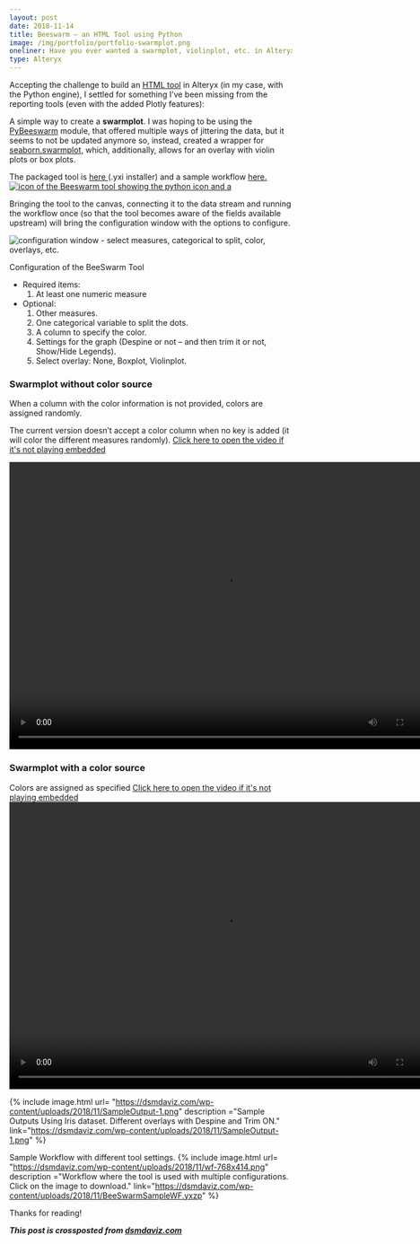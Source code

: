 ```yaml
---
layout: post
date: 2018-11-14
title: Beeswarm – an HTML Tool using Python
image: /img/portfolio/portfolio-swarmplot.png
oneliner: Have you ever wanted a swarmplot, violinplot, etc. in Alteryx? (Or prep the data for Tableau?)
type: Alteryx
---
```

Accepting the challenge to build an [HTML tool][html-tool] in Alteryx (in my case, with the Python engine), I settled for something I’ve been missing from the reporting tools (even with the added Plotly features):

A simple way to create a **swarmplot**. I was hoping to be using the
[PyBeeswarm](https://github.com/mgymrek/pybeeswarm) module, that offered
multiple ways of jittering the data, but it seems to not be updated
anymore so, instead, created a wrapper for
[seaborn.swarmplot,](https://seaborn.pydata.org/generated/seaborn.swarmplot.html) which,
additionally, allows for an overlay with violin plots or box plots.

The packaged tool
is [here ](https://dsmdaviz.com/wp-content/uploads/2018/11/SwarmPlot12.yxi)(.yxi
installer) and a sample
workflow [here.](https://dsmdaviz.com/wp-content/uploads/2018/11/BeeSwarmSampleWF.yxzp)  [\
 ![icon of the Beeswarm tool showing the python icon and a
](https://dsmdaviz.com/wp-content/uploads/elementor/thumbs/swarmplotIcon-nz0qsa94s8vkbxf1dl30owjic83br5lwzb6lu7zilk.png#thumbnailL "swarmplotIcon")](https://dsmdaviz.com/wp-content/uploads/2018/11/SwarmPlot12.yxi)


Bringing the tool to the canvas, connecting it to the data stream and
running the workflow once (so that the tool becomes aware of the fields
available upstream) will bring the configuration window with the options
to configure.

![configuration window - select measures, categorical to split, color,
overlays,
etc.](https://dsmdaviz.com/wp-content/uploads/2018/11/config12.png#midsizeR)

Configuration of the BeeSwarm Tool

-   Required items:
    1.  At least one numeric measure
-   Optional:
    1.  Other measures.
    2.  One categorical variable to split the dots.
    3.  A column to specify the color.
    4.  Settings for the graph (Despine or not – and then trim it or
        not, Show/Hide Legends).
    5.  Select overlay: None, Boxplot, Violinplot.

### Swarmplot without color source

When a column with the color information is not provided, colors are
assigned randomly.

The current version doesn’t accept a color column when no key is added
(it will color the different measures randomly).  [Click here to open the video if it's not playing embedded](https://dsmdaviz.com/wp-content/uploads/2018/11/random_colors.webm)  

<video autoplay="autoplay" loop="loop" width="768" height="512">
  <source src="https://dsmdaviz.com/wp-content/uploads/2018/11/random_colors.webm" type="video/webm">
</video>  


### Swarmplot with a color source

Colors are assigned as specified [Click here to open the video if it's not playing embedded](https://dsmdaviz.com/wp-content/uploads/2018/11/feed-colors.webm)
<video autoplay="autoplay" loop="loop" width="768" height="512">
  <source src="https://dsmdaviz.com/wp-content/uploads/2018/11/feed-colors.webm" type="video/webm">
</video>  

{% include image.html url= "https://dsmdaviz.com/wp-content/uploads/2018/11/SampleOutput-1.png" description ="Sample Outputs Using Iris dataset. Different overlays with Despine and Trim ON." link="https://dsmdaviz.com/wp-content/uploads/2018/11/SampleOutput-1.png" %}


Sample Workflow with different tool settings.
{% include image.html url= "https://dsmdaviz.com/wp-content/uploads/2018/11/wf-768x414.png" description ="Workflow where the tool is used with multiple
configurations. Click on the image to download." link="https://dsmdaviz.com/wp-content/uploads/2018/11/BeeSwarmSampleWF.yxzp" %}




Thanks for reading!

__*This post is crossposted from [dsmdaviz.com](https://dsmdaviz.com/2018/11/beeswarm-plot-in-alteryx/)*__

[html-tool]: https://community.alteryx.com/t5/Dev-Space/HTML-Tool-Challenge-BUILD-an-HTML-tool-and-win-a-prize/m-p/302774
